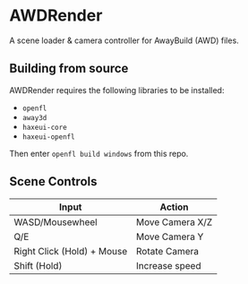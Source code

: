 # AWDRender
A scene loader &amp; camera controller for AwayBuild (AWD) files.

## Building from source
AWDRender requires the following libraries to be installed:
- `openfl`
- `away3d`
- `haxeui-core`
- `haxeui-openfl`

Then enter `openfl build windows` from this repo.

## Scene Controls
| **Input**                  | **Action**      |
| -------------------------- | --------------- |
| WASD/Mousewheel            | Move Camera X/Z |
| Q/E                        | Move Camera Y   |
| Right Click (Hold) + Mouse | Rotate Camera   |
| Shift (Hold)               | Increase speed  |
